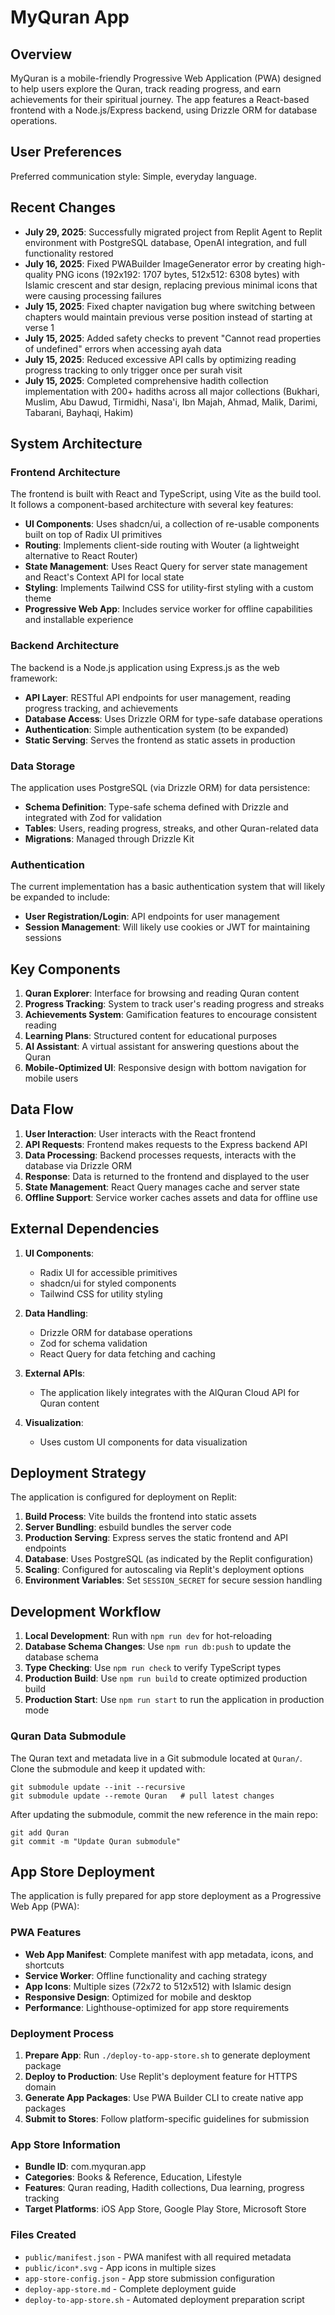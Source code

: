 # MyQuran App

## Overview

MyQuran is a mobile-friendly Progressive Web Application (PWA) designed to help users explore the Quran, track reading progress, and earn achievements for their spiritual journey. The app features a React-based frontend with a Node.js/Express backend, using Drizzle ORM for database operations.

## User Preferences

Preferred communication style: Simple, everyday language.

## Recent Changes

- **July 29, 2025**: Successfully migrated project from Replit Agent to Replit environment with PostgreSQL database, OpenAI integration, and full functionality restored
- **July 16, 2025**: Fixed PWABuilder ImageGenerator error by creating high-quality PNG icons (192x192: 1707 bytes, 512x512: 6308 bytes) with Islamic crescent and star design, replacing previous minimal icons that were causing processing failures
- **July 15, 2025**: Fixed chapter navigation bug where switching between chapters would maintain previous verse position instead of starting at verse 1
- **July 15, 2025**: Added safety checks to prevent "Cannot read properties of undefined" errors when accessing ayah data
- **July 15, 2025**: Reduced excessive API calls by optimizing reading progress tracking to only trigger once per surah visit
- **July 15, 2025**: Completed comprehensive hadith collection implementation with 200+ hadiths across all major collections (Bukhari, Muslim, Abu Dawud, Tirmidhi, Nasa'i, Ibn Majah, Ahmad, Malik, Darimi, Tabarani, Bayhaqi, Hakim)

## System Architecture

### Frontend Architecture

The frontend is built with React and TypeScript, using Vite as the build tool. It follows a component-based architecture with several key features:

- **UI Components**: Uses shadcn/ui, a collection of re-usable components built on top of Radix UI primitives
- **Routing**: Implements client-side routing with Wouter (a lightweight alternative to React Router)
- **State Management**: Uses React Query for server state management and React's Context API for local state
- **Styling**: Implements Tailwind CSS for utility-first styling with a custom theme
- **Progressive Web App**: Includes service worker for offline capabilities and installable experience

### Backend Architecture

The backend is a Node.js application using Express.js as the web framework:

- **API Layer**: RESTful API endpoints for user management, reading progress tracking, and achievements
- **Database Access**: Uses Drizzle ORM for type-safe database operations
- **Authentication**: Simple authentication system (to be expanded)
- **Static Serving**: Serves the frontend as static assets in production

### Data Storage

The application uses PostgreSQL (via Drizzle ORM) for data persistence:

- **Schema Definition**: Type-safe schema defined with Drizzle and integrated with Zod for validation
- **Tables**: Users, reading progress, streaks, and other Quran-related data
- **Migrations**: Managed through Drizzle Kit

### Authentication

The current implementation has a basic authentication system that will likely be expanded to include:

- **User Registration/Login**: API endpoints for user management
- **Session Management**: Will likely use cookies or JWT for maintaining sessions

## Key Components

1. **Quran Explorer**: Interface for browsing and reading Quran content
2. **Progress Tracking**: System to track user's reading progress and streaks
3. **Achievements System**: Gamification features to encourage consistent reading
4. **Learning Plans**: Structured content for educational purposes
5. **AI Assistant**: A virtual assistant for answering questions about the Quran
6. **Mobile-Optimized UI**: Responsive design with bottom navigation for mobile users

## Data Flow

1. **User Interaction**: User interacts with the React frontend
2. **API Requests**: Frontend makes requests to the Express backend API
3. **Data Processing**: Backend processes requests, interacts with the database via Drizzle ORM
4. **Response**: Data is returned to the frontend and displayed to the user
5. **State Management**: React Query manages cache and server state
6. **Offline Support**: Service worker caches assets and data for offline use

## External Dependencies

1. **UI Components**:
   - Radix UI for accessible primitives
   - shadcn/ui for styled components
   - Tailwind CSS for utility styling

2. **Data Handling**:
   - Drizzle ORM for database operations
   - Zod for schema validation
   - React Query for data fetching and caching

3. **External APIs**:
   - The application likely integrates with the AlQuran Cloud API for Quran content

4. **Visualization**:
   - Uses custom UI components for data visualization

## Deployment Strategy

The application is configured for deployment on Replit:

1. **Build Process**: Vite builds the frontend into static assets
2. **Server Bundling**: esbuild bundles the server code
3. **Production Serving**: Express serves the static frontend and API endpoints
4. **Database**: Uses PostgreSQL (as indicated by the Replit configuration)
5. **Scaling**: Configured for autoscaling via Replit's deployment options
6. **Environment Variables**: Set `SESSION_SECRET` for secure session handling

## Development Workflow

1. **Local Development**: Run with `npm run dev` for hot-reloading
2. **Database Schema Changes**: Use `npm run db:push` to update the database schema
3. **Type Checking**: Use `npm run check` to verify TypeScript types
4. **Production Build**: Use `npm run build` to create optimized production build
5. **Production Start**: Use `npm run start` to run the application in production mode

### Quran Data Submodule

The Quran text and metadata live in a Git submodule located at `Quran/`.
Clone the submodule and keep it updated with:

```
git submodule update --init --recursive
git submodule update --remote Quran   # pull latest changes
```

After updating the submodule, commit the new reference in the main repo:

```
git add Quran
git commit -m "Update Quran submodule"
```

## App Store Deployment

The application is fully prepared for app store deployment as a Progressive Web App (PWA):

### PWA Features
- **Web App Manifest**: Complete manifest with app metadata, icons, and shortcuts
- **Service Worker**: Offline functionality and caching strategy
- **App Icons**: Multiple sizes (72x72 to 512x512) with Islamic design
- **Responsive Design**: Optimized for mobile and desktop
- **Performance**: Lighthouse-optimized for app store requirements

### Deployment Process
1. **Prepare App**: Run `./deploy-to-app-store.sh` to generate deployment package
2. **Deploy to Production**: Use Replit's deployment feature for HTTPS domain
3. **Generate App Packages**: Use PWA Builder CLI to create native app packages
4. **Submit to Stores**: Follow platform-specific guidelines for submission

### App Store Information
- **Bundle ID**: com.myquran.app
- **Categories**: Books & Reference, Education, Lifestyle
- **Features**: Quran reading, Hadith collections, Dua learning, progress tracking
- **Target Platforms**: iOS App Store, Google Play Store, Microsoft Store

### Files Created
- `public/manifest.json` - PWA manifest with all required metadata
- `public/icon*.svg` - App icons in multiple sizes
- `app-store-config.json` - App store submission configuration
- `deploy-app-store.md` - Complete deployment guide
- `deploy-to-app-store.sh` - Automated deployment preparation script

